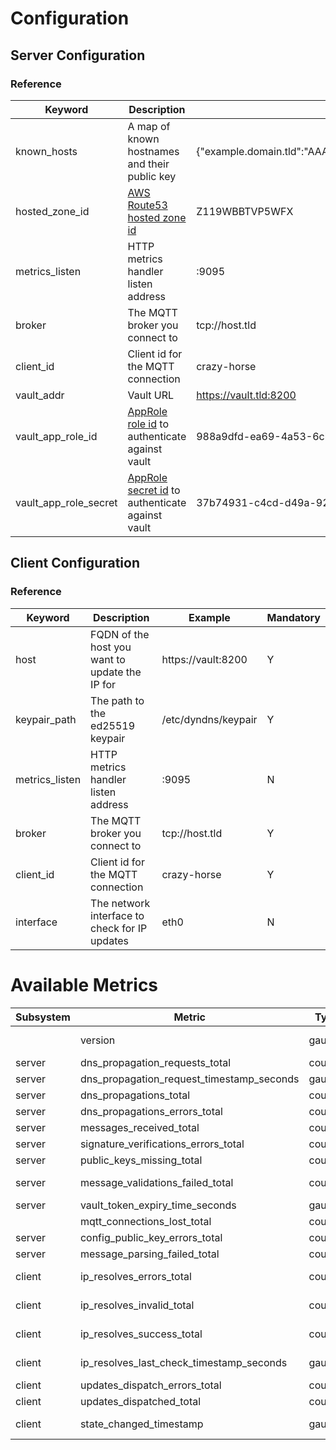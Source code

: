 # Configuration

## Server Configuration

### Reference
| Keyword               | Description                                                                                               | Example                                                                                       | Mandatory |
|-----------------------|-----------------------------------------------------------------------------------------------------------|-----------------------------------------------------------------------------------------------|-----------|
| known_hosts           | A map of known hostnames and their public key                                                             | {"example.domain.tld":"AAAAC3NzaC1lZDI1NTE5AAAAIBfJ2Qjt5GPi7DKRPGxJCkvk8xNsG9dA607tnWagOk2D"} | Y         |
| hosted_zone_id        | [AWS Route53 hosted zone id](https://docs.aws.amazon.com/Route53/latest/APIReference/API_HostedZone.html) | Z119WBBTVP5WFX                                                                                | Y         |
| metrics_listen        | HTTP metrics handler listen address                                                                       | :9095                                                                                         | N         |
| broker                | The MQTT broker you connect to                                                                            | tcp://host.tld                                                                                | Y         |
| client_id             | Client id for the MQTT connection                                                                         | crazy-horse                                                                                   | Y         |
| vault_addr            | Vault URL                                                                                                 | https://vault.tld:8200                                                                        | Y         |
| vault_app_role_id     | [AppRole role id](https://www.vaultproject.io/docs/auth/approle) to authenticate against vault            | 988a9dfd-ea69-4a53-6cb6-9d6b86474bba                                                          | Y         |
| vault_app_role_secret | [AppRole secret id](https://www.vaultproject.io/docs/auth/approle) to authenticate against vault          | 37b74931-c4cd-d49a-9246-ccc62d682a25                                                          | Y         |

## Client Configuration

### Reference
| Keyword        | Description                                    | Example             | Mandatory |
|----------------|------------------------------------------------|---------------------|-----------|
| host           | FQDN of the host you want to update the IP for | https://vault:8200  | Y         |
| keypair_path   | The path to the ed25519 keypair                | /etc/dyndns/keypair | Y         |
| metrics_listen | HTTP metrics handler listen address            | :9095               | N         |
| broker         | The MQTT broker you connect to                 | tcp://host.tld      | Y         |
| client_id      | Client id for the MQTT connection              | crazy-horse         | Y         |
| interface      | The network interface to check for IP updates  | eth0                | N         |

# Available Metrics

| Subsystem | Metric                                    | Type    | Description         | Labels         |
|-----------|-------------------------------------------|---------|---------------------|----------------|
|           | version                                   | gauge   | Version information | version, hash  |
| server    | dns_propagation_requests_total            | counter |                     |                |
| server    | dns_propagation_request_timestamp_seconds | gauge   |                     |                |
| server    | dns_propagations_total                    | counter |                     | host           |
| server    | dns_propagations_errors_total             | counter |                     | host           |
| server    | messages_received_total                   | counter |                     |                |
| server    | signature_verifications_errors_total      | counter |                     | host           |
| server    | public_keys_missing_total                 | counter |                     | host           |
| server    | message_validations_failed_total          | counter |                     | host, reason   |
| server    | vault_token_expiry_time_seconds           | gauge   |                     |                |
|           | mqtt_connections_lost_total               | counter |                     |                |
| server    | config_public_key_errors_total            | counter |                     |                |
| server    | message_parsing_failed_total              | counter |                     |                |
| client    | ip_resolves_errors_total                  | counter |                     | host, resolver |
| client    | ip_resolves_invalid_total                 | counter |                     | host, resolver |
| client    | ip_resolves_success_total                 | counter |                     | host, resolver |
| client    | ip_resolves_last_check_timestamp_seconds  | gauge   |                     | host, resolver |
| client    | updates_dispatch_errors_total             | counter |                     | host           |
| client    | updates_dispatched_total                  | counter |                     |                |
| client    | state_changed_timestamp                   | gauge   |                     | host, from, to |